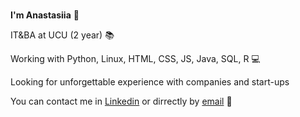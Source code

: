 ### 

<!--
**nastiapetrovych/nastiapetrovych** is a ✨ _special_ ✨ repository because its `README.md` (this file) appears on your GitHub profile.

Here are some ideas to get you started:

- 🔭 I’m currently working on ...
- 🌱 I’m currently learning ...
- 👯 I’m looking to collaborate on ...
- 🤔 I’m looking for help with ...
- 💬 Ask me about ...
- 📫 How to reach me: ...
- 😄 Pronouns: ...
- ⚡ Fun fact: ...
-->

**I'm Anastasiia** :wave:

IT&BA at UCU (2 year) :books: 

Working with Python, Linux, HTML, CSS, JS, Java, SQL, R :computer:

Looking for unforgettable experience with companies and start-ups

You can contact me in [Linkedin](https://github.com/nastiapetrovych) or dirrectly by [email](mailto:anastasiyapetrovych25@gmail.com) :e-mail:
